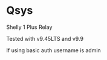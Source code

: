 # Qsys

Shelly 1 Plus Relay 

Tested with v9.45LTS and v9.9

If using basic auth username is admin


